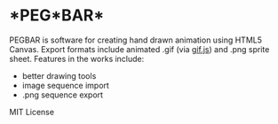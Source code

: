 \*PEG\*BAR\*
========

PEGBAR is software for creating hand drawn animation using HTML5 Canvas. Export formats include animated .gif (via [gif.js](https://github.com/jnordberg/gif.js)) and .png sprite sheet. Features in the works include:
- better drawing tools
- image sequence import
- .png sequence export

MIT License 